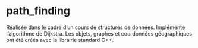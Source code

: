 # path_finding
Réalisée dans le cadre d’un cours de structures de données. Implémente l’algorithme de Dijkstra. Les objets, graphes et coordonnées géographiques ont été créés avec la librairie standard C++.
